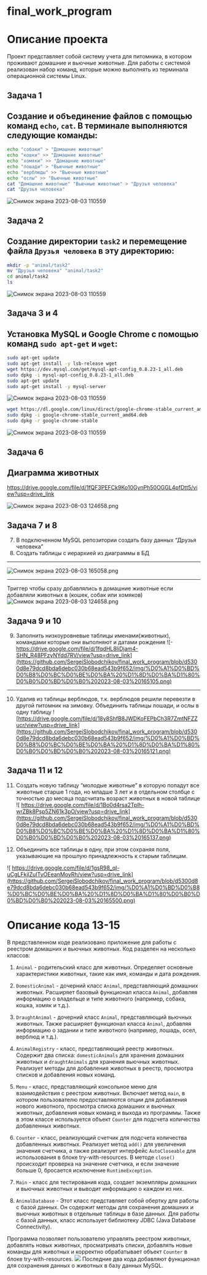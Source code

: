 # final_work_program
# Описание проекта

Проект представляет собой систему учета для питомника, в котором проживают домашние и вьючные животные. Для работы с системой реализован набор команд, которые можно выполнять из терминала операционной системы Linux.

## Задача 1

Создание и объединение файлов с помощью команд `echo`, `cat`. В терминале выполняются следующие команды:
-

```bash
echo "собаки" > "Домашние животные"
echo "кошки" >> "Домашние животные"
echo "хомяки" >> "Домашние животные"
echo "лошади" > "Вьючные животные"
echo "верблюды" >> "Вьючные животные"
echo "ослы" >> "Вьючные животные"
cat "Домашние животные" "Вьючные животные" > "Друзья человека"
cat "Друзья человека"
```
![Снимок экрана 2023-08-03 110559](https://github.com/SergeiSlobodchikov/final_work_program/blob/main/img/%D0%A1%D0%BD%D0%B8%D0%BC%D0%BE%D0%BA%20%D1%8D%D0%BA%D1%80%D0%B0%D0%BD%D0%B0%202023-08-03%20110559.png)

## Задача 2

Создание директории `task2` и перемещение файла `Друзья человека` в эту директорию:
-
```bash
mkdir -p "animal/task2"
mv "Друзья человека" "animal/task2"
cd animal/task2
ls
```
![Снимок экрана 2023-08-03 110559](https://github.com/SergeiSlobodchikov/final_work_program/blob/d5300d8e79dcd8bda6debc030b68ead543b9f652/img/%D0%A1%D0%BD%D0%B8%D0%BC%D0%BE%D0%BA%20%D1%8D%D0%BA%D1%80%D0%B0%D0%BD%D0%B0%202023-08-03%20111308.png)

## Задача 3 и 4
Установка MySQL и Google Chrome с помощью команд `sudo apt-get` и `wget`:
-
```bash
sudo apt-get update
sudo apt-get install -y lsb-release wget
wget https://dev.mysql.com/get/mysql-apt-config_0.8.23-1_all.deb
sudo dpkg -i mysql-apt-config_0.8.23-1_all.deb
sudo apt-get update
sudo apt-get install -y mysql-server
```
![Снимок экрана 2023-08-03 110559](https://github.com/SergeiSlobodchikov/final_work_program/blob/d5300d8e79dcd8bda6debc030b68ead543b9f652/img/%D0%A1%D0%BD%D0%B8%D0%BC%D0%BE%D0%BA%20%D1%8D%D0%BA%D1%80%D0%B0%D0%BD%D0%B0%202023-08-03%20120708.png)

```bash
wget https://dl.google.com/linux/direct/google-chrome-stable_current_amd64.deb
sudo dpkg -i google-chrome-stable_current_amd64.deb
sudo dpkg -r google-chrome-stable
```
![Снимок экрана 2023-08-03 110559](https://github.com/SergeiSlobodchikov/final_work_program/blob/d5300d8e79dcd8bda6debc030b68ead543b9f652/img/%D0%A1%D0%BD%D0%B8%D0%BC%D0%BE%D0%BA%20%D1%8D%D0%BA%D1%80%D0%B0%D0%BD%D0%B0%202023-08-03%20122539.png)


## Задача 6
Диаграмма животных
-
https://drive.google.com/file/d/1fQF3PEFCk9Ko10GynPh50OGGL4pfDtt5/view?usp=drive_link

![Снимок экрана 2023-08-03 124658.png](https://github.com/SergeiSlobodchikov/final_work_program/blob/d5300d8e79dcd8bda6debc030b68ead543b9f652/img/%D0%A1%D0%BD%D0%B8%D0%BC%D0%BE%D0%BA%20%D1%8D%D0%BA%D1%80%D0%B0%D0%BD%D0%B0%202023-08-03%20124658.png)


## Задача 7 и 8
7. В подключенном MySQL репозитории создать базу данных “Друзья
   человека”
8. Создать таблицы с иерархией из диаграммы в БД
---
![Снимок экрана 2023-08-03 165058.png](https://github.com/SergeiSlobodchikov/final_work_program/blob/d5300d8e79dcd8bda6debc030b68ead543b9f652/img/%D0%A1%D0%BD%D0%B8%D0%BC%D0%BE%D0%BA%20%D1%8D%D0%BA%D1%80%D0%B0%D0%BD%D0%B0%202023-08-03%20165005.png)

---
Триггер чтобы сразу добавлялись в домашние животные если добавляли животных в (кошек, собак или хомяков)
![Снимок экрана 2023-08-03 124658.png](https://github.com/SergeiSlobodchikov/final_work_program/blob/d5300d8e79dcd8bda6debc030b68ead543b9f652/img/%D0%A1%D0%BD%D0%B8%D0%BC%D0%BE%D0%BA%20%D1%8D%D0%BA%D1%80%D0%B0%D0%BD%D0%B0%202023-08-03%20165030.png)

## Задача 9 и 10
9. Заполнить низкоуровневые таблицы именами(животных), командами
   которые они выполняют и датами рождения
![- https://drive.google.com/file/d/1fqdHL8IiDjam4-SHN_R48PFzyNYdd7RV/view?usp=drive_link](https://github.com/SergeiSlobodchikov/final_work_program/blob/d5300d8e79dcd8bda6debc030b68ead543b9f652/img/%D0%A1%D0%BD%D0%B8%D0%BC%D0%BE%D0%BA%20%D1%8D%D0%BA%D1%80%D0%B0%D0%BD%D0%B0%202023-08-03%20165105.png)

--- 
10.  Удалив из таблицы верблюдов, т.к. верблюдов решили перевезти в другой
     питомник на зимовку. Объединить таблицы лошади, и ослы в одну таблицу
![https://drive.google.com/file/d/18y8ShfB8JWDKoFEPbCh3R7ZmtNFZZucr/view?usp=drive_link](https://github.com/SergeiSlobodchikov/final_work_program/blob/d5300d8e79dcd8bda6debc030b68ead543b9f652/img/%D0%A1%D0%BD%D0%B8%D0%BC%D0%BE%D0%BA%20%D1%8D%D0%BA%D1%80%D0%B0%D0%BD%D0%B0%202023-08-03%20165121.png)

## Задача 11 и 12
11. Создать новую таблицу “молодые животные” в которую попадут все
    животные старше 1 года, но младше 3 лет и в отдельном столбце с точностью
    до месяца подсчитать возраст животных в новой таблице
![ https://drive.google.com/file/d/1Bo0d4rsa2Tplh-wrZBk8Psp5ZN61k3pO/view?usp=drive_link](https://github.com/SergeiSlobodchikov/final_work_program/blob/d5300d8e79dcd8bda6debc030b68ead543b9f652/img/%D0%A1%D0%BD%D0%B8%D0%BC%D0%BE%D0%BA%20%D1%8D%D0%BA%D1%80%D0%B0%D0%BD%D0%B0%202023-08-03%20165137.png)

12. Объединить все таблицы в одну, при этом сохраняя поля, указывающие на
    прошлую принадлежность к старым таблицам.

![ https://drive.google.com/file/d/1gsR98_ql-uCgLFkjlZuITyOEeanMoyRh/view?usp=drive_link](https://github.com/SergeiSlobodchikov/final_work_program/blob/d5300d8e79dcd8bda6debc030b68ead543b9f652/img/%D0%A1%D0%BD%D0%B8%D0%BC%D0%BE%D0%BA%20%D1%8D%D0%BA%D1%80%D0%B0%D0%BD%D0%B0%202023-08-03%20165500.png)


# Описание кода 13-15

В представленном коде реализовано приложение для работы с реестром домашних и вьючных животных. Код разделен на несколько классов:

1. `Animal` - родительский класс для животных. Определяет основные характеристики животных, такие как имя, команды и дата рождения.

2. `DomesticAnimal` - дочерний класс `Animal`, представляющий домашних животных. Расширяет базовый функционал класса `Animal`, добавляя информацию о владельце и типе животного (например, собака, кошка, хомяк и т.д.).

3. `DraughtAnimal` - дочерний класс `Animal`, представляющий вьючных животных. Также расширяет функционал класса `Animal`, добавляя информацию о задании и типе животного (например, лошадь, осел, верблюд и т.д.).

4. `AnimalRegistry` - класс, представляющий реестр животных. Содержит два списка: `domesticAnimals` для хранения домашних животных и `draughtAnimals` для хранения вьючных животных. Реализует методы для добавления животных в реестр, просмотра списков и добавления новых команд.

5. `Menu` - класс, представляющий консольное меню для взаимодействия с реестром животных. Включает метод `main`, в котором пользователю предоставляются опции для добавления нового животного, просмотра списка домашних и вьючных животных, добавления новых команд и выхода из программы. Также в этом классе используется объект `Counter` для подсчета количества добавленных животных.

6. `Counter` - класс, реализующий счетчик для подсчета количества добавленных животных. Реализует метод `add()` для увеличения значения счетчика, а также реализует интерфейс `AutoCloseable` для использования в блоке try-with-resources. В методе `close()` происходит проверка на значение счетчика, и если значение больше 0, бросается исключение `RuntimeException`.

7. `Main` - класс для тестирования кода, создает экземпляры домашних и вьючных животных и выводит информацию о каждом из них.
   
8. `AnimalDatabase` - Этот класс представляет собой обертку для работы с базой данных. Он содержит методы для сохранения домашних и вьючных животных в отдельные таблицы в базе данных. Для работы с базой данных, класс использует библиотеку JDBC (Java Database Connectivity).


Программа позволяет пользователю управлять реестром животных, добавлять новых животных, просматривать списки, добавлять новые команды для животных и корректно обрабатывает объект `Counter` в блоке try-with-resources.
![](https://github.com/SergeiSlobodchikov/final_work_program/blob/d5300d8e79dcd8bda6debc030b68ead543b9f652/img/%D0%A1%D0%BD%D0%B8%D0%BC%D0%BE%D0%BA%20%D1%8D%D0%BA%D1%80%D0%B0%D0%BD%D0%B0%202023-08-03%20205032.png)
Последние два кода добавляют функционал для сохранения данных о животных в базу данных MySQL.

